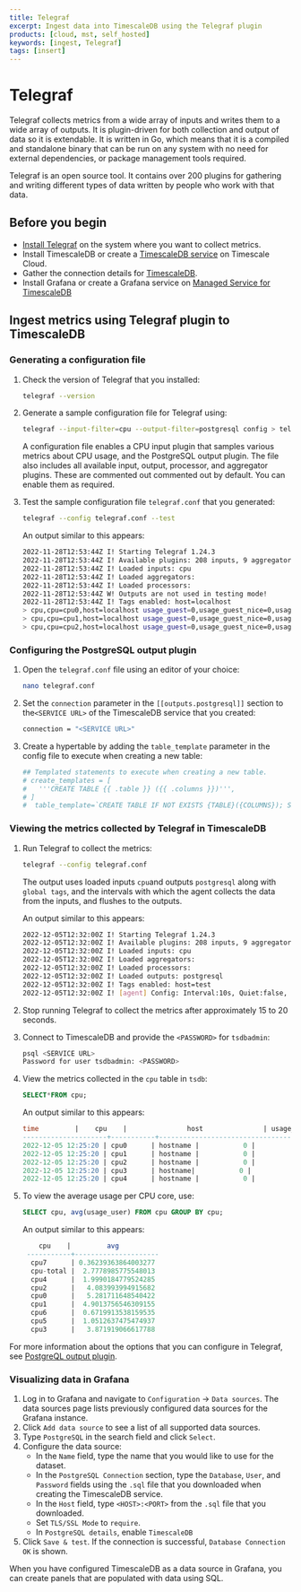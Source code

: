 ```yaml
---
title: Telegraf
excerpt: Ingest data into TimescaleDB using the Telegraf plugin
products: [cloud, mst, self_hosted]
keywords: [ingest, Telegraf]
tags: [insert]
---
```



# Telegraf

Telegraf collects metrics from a wide array of inputs and writes them to a wide
array of outputs. It is plugin-driven for both collection and output of data so
it is extendable. It is written in Go, which means that it is a compiled
and standalone binary that can be run on any system with no need for
external dependencies, or package management tools required.

Telegraf is an open source tool. It contains over 200 plugins for gathering and
writing different types of data written by people who work with that data.

## Before you begin

*   [Install Telegraf][install-telegraf] on the system where you want to collect metrics.
*   Install TimescaleDB or create a [TimescaleDB service][create-service] on
    Timescale Cloud.
*   Gather the connection details for [TimescaleDB][connect-timescaledb].
*   Install Grafana or create a Grafana service on [Managed Service for TimescaleDB][grafana-mst]

## Ingest metrics using Telegraf plugin to TimescaleDB

<Procedure>

### Generating a configuration file

1.  Check the version of Telegraf that you installed:

    ```bash
    telegraf --version
    ```

1.  Generate a sample configuration file for Telegraf using:

    ```bash
    telegraf --input-filter=cpu --output-filter=postgresql config > telegraf.conf
    ```

    A configuration file enables a CPU input plugin that samples various metrics
    about CPU usage, and the PostgreSQL output plugin. The file also includes all
    available input, output, processor, and aggregator plugins. These are commented out
    commented out by default. You can enable them as required.

1.  Test the sample configuration file `telegraf.conf` that you generated:

    ```bash
    telegraf --config telegraf.conf --test
    ```

    An output similar to this appears:

    ```bash
    2022-11-28T12:53:44Z I! Starting Telegraf 1.24.3
    2022-11-28T12:53:44Z I! Available plugins: 208 inputs, 9 aggregators, 26 processors, 20 parsers, 57 outputs
    2022-11-28T12:53:44Z I! Loaded inputs: cpu
    2022-11-28T12:53:44Z I! Loaded aggregators: 
    2022-11-28T12:53:44Z I! Loaded processors: 
    2022-11-28T12:53:44Z W! Outputs are not used in testing mode!
    2022-11-28T12:53:44Z I! Tags enabled: host=localhost
    > cpu,cpu=cpu0,host=localhost usage_guest=0,usage_guest_nice=0,usage_idle=90.00000000087311,usage_iowait=0,usage_irq=0,usage_nice=0,usage_softirq=0,usage_steal=0,usage_system=6.000000000040018,usage_user=3.999999999996362 1669640025000000000
    > cpu,cpu=cpu1,host=localhost usage_guest=0,usage_guest_nice=0,usage_idle=92.15686274495818,usage_iowait=0,usage_irq=0,usage_nice=0,usage_softirq=0,usage_steal=0,usage_system=5.882352941192206,usage_user=1.9607843136712912 1669640025000000000
    > cpu,cpu=cpu2,host=localhost usage_guest=0,usage_guest_nice=0,usage_idle=91.99999999982538,usage_iowait=0,usage_irq=0,usage_nice=0,usage_softirq=0,usage_steal=0,usage_system=3.999999999996362,usage_user=3.999999999996362 1669640025000000000
    ```

</Procedure>

<Procedure>

### Configuring the PostgreSQL output plugin

1.  Open the `telegraf.conf` file using an editor of your choice:

    ```bash
    nano telegraf.conf
    ```

1.  Set the `connection` parameter in the `[[outputs.postgresql]]` section to
    the`<SERVICE URL>` of the TimescaleDB service that you created:

    ```bash
    connection = "<SERVICE URL>"
    ```

1.  Create a hypertable by adding the `table_template` parameter in the config
    file to execute when creating a new table:

    ```bash
    ## Templated statements to execute when creating a new table.
    # create_templates = [
    #   '''CREATE TABLE {{ .table }} ({{ .columns }})''',
    # ]
    #  table_template=`CREATE TABLE IF NOT EXISTS {TABLE}({COLUMNS}); SELECT create_hypertable({TABLELITERAL},'time',chunk_time_interval := INTERVAL '1 week',if_not_exists := true);`

    ```

</Procedure>

<Procedure>

### Viewing the metrics collected by Telegraf in TimescaleDB

1.  Run Telegraf to collect the metrics:

    ```bash
    telegraf --config telegraf.conf
    ```

    The output uses loaded inputs `cpu`and outputs `postgresql` along with
    `global tags`, and the intervals with which the agent collects the data from
    the inputs, and flushes to the outputs.

    An output similar to this appears:

    ```bash
    2022-12-05T12:32:00Z I! Starting Telegraf 1.24.3
    2022-12-05T12:32:00Z I! Available plugins: 208 inputs, 9 aggregators, 26 processors, 20 parsers, 57 outputs
    2022-12-05T12:32:00Z I! Loaded inputs: cpu
    2022-12-05T12:32:00Z I! Loaded aggregators: 
    2022-12-05T12:32:00Z I! Loaded processors: 
    2022-12-05T12:32:00Z I! Loaded outputs: postgresql
    2022-12-05T12:32:00Z I! Tags enabled: host=test
    2022-12-05T12:32:00Z I! [agent] Config: Interval:10s, Quiet:false, Hostname:"test", Flush Interval:10s
    ```

1.  Stop running Telegraf to collect the metrics after approximately 15 to 20 seconds.

1.  Connect to TimescaleDB and provide the `<PASSWORD>` for `tsdbadmin`:

    ```bash
    psql <SERVICE URL>
    Password for user tsdbadmin: <PASSWORD>
    ```

1.  View the metrics collected in the `cpu` table in `tsdb`:

    ```sql
    SELECT*FROM cpu;
    ```

    An output similar to this appears:

    ```sql
    time         |    cpu    |               host               | usage_guest | usage_guest_nice |    usage_idle     | usage_iowait | usage_irq | usage_nice | usage_softirq | usage_steal |    usage_system     |     usage_user      
    ---------------------+-----------+----------------------------------+-------------+------------------+-------------------+--------------+-----------+------------+---------------+-------------+---------------------+---------------------
    2022-12-05 12:25:20 | cpu0      | hostname |           0 |                0 | 83.08605341237833 |            0 |         0 |          0 |             0 |           0 |   6.824925815961274 |  10.089020771444481
    2022-12-05 12:25:20 | cpu1      | hostname |           0 |                0 | 84.27299703278959 |            0 |         0 |          0 |             0 |           0 |   5.934718100814769 |   9.792284866395647
    2022-12-05 12:25:20 | cpu2      | hostname |           0 |                0 | 87.53709198848934 |            0 |         0 |          0 |             0 |           0 |   4.747774480755411 |   7.715133531241037
    2022-12-05 12:25:20 | cpu3      | hostname|           0 |                0 | 86.68639053296472 |            0 |         0 |          0 |             0 |           0 |    4.43786982253345 |   8.875739645039992
    2022-12-05 12:25:20 | cpu4      | hostname |           0 |                0 | 96.15384615371369 |            0 |         0 |          0 |             0 |           0 |  1.1834319526667423 |  2.6627218934917614
    ```

1.  To view the average usage per CPU core, use:

    ```sql
    SELECT cpu, avg(usage_user) FROM cpu GROUP BY cpu;
    ```

    An output similar to this appears:

    ```sql
        cpu    |         avg         
     -----------+---------------------
      cpu7      | 0.36239363864003277
      cpu-total |  2.7778985775548013
      cpu4      |  1.9990184779524285
      cpu2      |   4.083993994915682
      cpu0      |   5.281711648540422
      cpu1      |  4.9013756546309155
      cpu6      |  0.6719913538159535
      cpu5      |  1.0512637475474937
      cpu3      |   3.871919066617788
    ```  

</Procedure>

For more information about the options that you can configure in Telegraf,
see [PostgreQL output plugin][output-plugin].

<Procedure>

### Visualizing data in Grafana

1.  Log in to Grafana and navigate to `Configuration` → `Data sources`. The data
    sources page lists previously configured data sources for the Grafana
    instance.
1.  Click `Add data source` to see a list of all supported data sources.
1.  Type `PostgreSQL` in the search field and click `Select`.
1.  Configure the data source:
    *   In the `Name` field, type the name that you would like to use for the dataset.
    *   In the `PostgreSQL Connection` section, type the  `Database`, `User`,
        and `Password` fields using the `.sql` file that you downloaded when
        creating the TimescaleDB service.
    *   In the `Host` field, type `<HOST>:<PORT>` from the `.sql` file that you downloaded.
    *   Set `TLS/SSL Mode` to `require`.
    *   In `PostgreSQL details`, enable `TimescaleDB`
1.  Click `Save & test`. If the connection is successful,
    `Database Connection OK` is shown.  

</Procedure>

When you have configured TimescaleDB as a data source in Grafana, you can create
panels that are populated with data using SQL.

[output-plugin]: https://github.com/influxdata/telegraf/blob/release-1.24/plugins/outputs/postgresql/README.md
[install-telegraf]: https://docs.influxdata.com/telegraf/v1.21/introduction/installation/
[create-service]: /install/latest/installation-cloud/
[connect-timescaledb]: /timescaledb/:currentVersion:/how-to-guides/connecting/about-connecting/
[grafana-mst]: /timescaledb/:currentVersion:/tutorials/grafana/installation/#create-a-new-service-for-grafana
